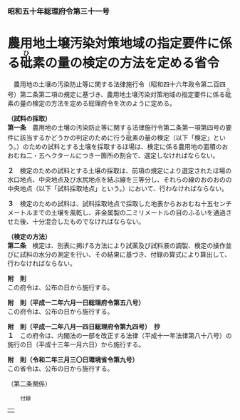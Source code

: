 ### 昭和五十年総理府令第三十一号  
# 農用地土壌汚染対策地域の指定要件に係る<ruby>砒<rt>ひ</rt></ruby>素の量の検定の方法を定める省令  
　農用地の土壌の汚染防止等に関する法律施行令（昭和四十六年政令第二百四号）第二条第二項の規定に基づき、農用地土壌汚染対策地域の指定要件に係る<ruby>砒<rt>ひ</rt></ruby>素の量の検定の方法を定める総理府令を次のように定める。  
  
**（試料の採取）**  
**第一条**　農用地の土壌の汚染防止等に関する法律施行令第二条第一項第四号の要件に該当するかどうかの判定のために行う<ruby>砒<rt>ひ</rt></ruby>素の量の検定（以下「検定」という。）のための試料とする土壌を採取するほ場は、検定に係る農用地の面積のおおむね二・五ヘクタールにつき一箇所の割合で、選定しなければならない。  
  
**２**　検定のための試料とする土壌の採取は、前項の規定により選定されたほ場の水口地点、中央地点及び水尻地点を結ぶ線を三等分し、それらの線のおのおのの中央地点（以下「試料採取地点」という。）において、行わなければならない。  
  
**３**　検定のための試料は、試料採取地点で採取した地表からおおむね十五センチメートルまでの土壌を風乾し、非金属製の二ミリメートルの目のふるいを通過させた後、十分混合したものでなければならない。  
  
**（検定の方法）**  
**第二条**　検定は、別表に掲げる方法により試薬及び試料液の調製、検定の操作並びに試料の水分の測定を行い、その結果に基づき、付録の算式により算出して、行わなければならない。  
  
**附　則**  
この府令は、公布の日から施行する。  
  
**附　則（平成一二年六月一日総理府令第五八号）**  
この府令は、公布の日から施行する。  
  
**附　則（平成一二年八月一四日総理府令第九四号）　抄**  
**１**　この府令は、内閣法の一部を改正する法律（平成十一年法律第八十八号）の施行の日（平成十三年一月六日）から施行する。  
  
**附　則（令和二年三月三〇日環境省令第九号）**  
この省令は、公布の日から施行する。  
  
（第二条関係）  

          
        付録
||  
| --- |  
||  
  
